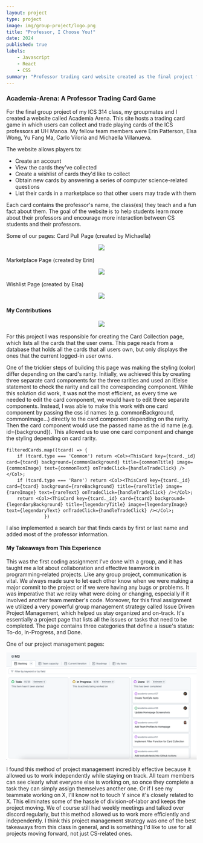 ```yaml
---
layout: project
type: project
image: img/group-project/logo.png
title: "Professor, I Choose You!"
date: 2024
published: true
labels:
    - Javascript
    - React
    - CSS
summary: "Professor trading card website created as the final project for ICS 314"
---
```


### Academia-Arena: A Professor Trading Card Game
For the final group project of my ICS 314 class, my groupmates and I created a website called Academia Arena. This site hosts a trading card game in which users can collect and trade playing cards of the ICS professors at UH Manoa. My fellow team members were Erin Patterson, Elsa Wong, Yu Fang Ma, Carlo Viloria and Michaella Villanueva. 

The website allows players to:
* Create an account
* View the cards they've collected
* Create a wishlist of cards they'd like to collect
* Obtain new cards by answering a series of computer science-related questions
* List their cards in a marketplace so that other users may trade with them

Each card contains the professor's name, the class(es) they teach and a fun fact about them. The goal of the website is to help students learn more about their professors and encourage more interaction between CS students and their professors. 

Some of our pages:
Card Pull Page (created by Michaella)
<p align="center">
<img src="../img/group-project/card-pull.png" />
</p>

Marketplace Page (created by Erin)
<p align="center">
<img src="../img/group-project/marketplace.png" />
</p>

Wishlist Page (created by Elsa)
<p align="center">
<img src="../img/group-project/wishlist.png" />
</p>

#### My Contributions
<p align="center">
<img src="../img/group-project/card-collection.png" />
</p>
For this project I was responsible for creating the Card Collection page, which lists all the cards that the user owns. This page reads from a database that holds all the cards that all users own, but only displays the ones that the current logged-in user owns. 

One of the trickier steps of building this page was making the styling (color) differ depending on the card's rarity. Initially, we achieved this by creating three separate card components for the three rarities and used an if/else statement to check the rarity and call the corresponding component. While this solution did work, it was not the most efficient, as every time we needed to edit the card component, we would have to edit three separate components.
Instead, I was able to make this work with one card component by passing the css id names (e.g. commonBackground, commonImage...) directly to the card component depending on the rarity. Then the card component would use the passed name as the id name (e.g. id={background}). This allowed us to use one card component and change the styling depending on card rarity. 

```
filteredCards.map((tcard) => {
    if (tcard.type === 'Common') return <Col><ThisCard key={tcard._id} card={tcard} background={commonBackground} title={commonTitle} image={commonImage} text={commonText} onTradeClick={handleTradeClick} /></Col>;
    if (tcard.type === 'Rare') return <Col><ThisCard key={tcard._id} card={tcard} background={rareBackground} title={rareTitle} image={rareImage} text={rareText} onTradeClick={handleTradeClick} /></Col>;
    return <Col><ThisCard key={tcard._id} card={tcard} background={legendaryBackground} title={legendaryTitle} image={legendaryImage} text={legendaryText} onTradeClick={handleTradeClick} /></Col>;
              })
```
I also implemented a search bar that finds cards by first or last name and added most of the professor information. 


#### My Takeaways from This Experience
This was the first coding assignment I've done with a group, and it has taught me a lot about collaboration and effective teamwork in programming-related projects. Like any group project, communication is vital. We always made sure to let each other know when we were making a major commit to the project or if we were having any bugs or problems. It was imperative that we relay what were doing or changing, especially if it involved  another team member's code. 
Moreover, for this final assignment we utilized a very powerful group management strategy called Issue Driven Project Management, which helped us stay organized and on-track. It's essentially a project page that lists all the issues or tasks that need to be completed. The page contains three categories that define a issue's status: To-do, In-Progress, and Done. 

One of our project management pages: 
<p align="center">
<img src="../img/group-project/milestone-example.png" />
</p>

I found this method of project management incredibly effective because it allowed us to work independently while staying on track. All team members can see clearly what everyone else is working on, so once they complete a task they can simply assign themselves another one. Or if I see my teammate working on X, I'll know not to touch Y since it's closely related to X. This eliminates some of the hassle of division-of-labor and keeps the project moving. We of course still had weekly meetings and talked over discord regularly, but this method allowed us to work more efficiently and independently. I think this project management strategy was one of the best takeaways from this class in general, and is something I'd like to use for all projects moving forward, not just CS-related ones. 
